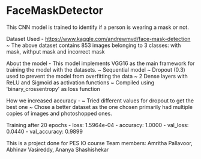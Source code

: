 # FaceMaskDetector
This CNN model is trained to identify if a person is wearing a mask or not.

Dataset Used -
https://www.kaggle.com/andrewmvd/face-mask-detection
~ The above dataset contains 853 images belonging to 3 classes: with mask, withput mask and incorrect mask

About the model -
This model implements VGG16 as the main framework for training the model with the datasets. 
~ Sequential model
~ Dropout (0.3) used to prevent the model from overfitting the data
~ 2 Dense layers with ReLU and Sigmoid as activation functions
~ Compiled using 'binary_crossentropy' as loss function

How we increased accuracy -
~ Tried different values for dropout to get the best one
~ Chose a better dataset as the one chosen primarily had multiple copies of images and photoshopped ones.

Training after 20 epochs - 
loss: 1.5964e-04 - accuracy: 1.0000 - val_loss: 0.0440 - val_accuracy: 0.9899


This is a project done for PES IO course
Team members: Amritha Pallavoor, Abhinav Vasireddy, Ananya Shashishekar
